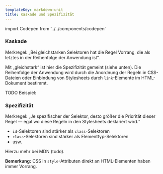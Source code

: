 ```yaml
---
templateKey: markdown-unit
title: Kaskade und Spezifizität
---
```


import Codepen from '../../components/codepen'

### Kaskade

Merkregel: „Bei gleichstarken Selektoren hat die Regel Vorrang, die als letztes in
der Reihenfolge der Anwendung ist“.

Mit „gleichstark“ ist hier die Spezifizität gemeint (siehe unten). Die Reihenfolge
der Anwendung wird durch die Anordnung der Regeln in CSS-Dateien oder Einbindung
von Stylesheets durch `link`-Elemente im HTML-Dokument bestimmt.

TODO Beispiel:

<Codepen id="BaNReRO" height={340} />

### Spezifizität

Merkregel: „Je spezifischer der Selektor, desto größer die Priorität dieser Regel
&mdash; egal wo diese Regeln in den Stylesheets deklariert wird.“

- `id`-Selektoren sind stärker als `class`-Selektoren
- `class`-Selektoren sind stärker als Elementtyp-Selektoren
- usw.

Hierzu mehr bei MDN (todo).

**Bemerkung:** CSS in `style`-Attributen direkt an HTML-Elementen haben immer Vorrang.
